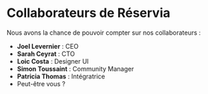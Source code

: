 # Collaborateurs de Réservia

Nous avons la chance de pouvoir compter sur nos collaborateurs : 
* **Joel Levernier** : CEO
* **Sarah Ceyrat** : CTO
* **Loic Costa** : Designer UI
* **Simon Toussaint** : Community Manager
* **Patricia Thomas** : Intégratrice
* Peut-être vous ?
